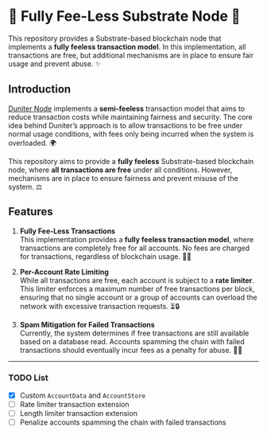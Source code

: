 # 🚫 Fully Fee-Less Substrate Node 🚫

This repository provides a Substrate-based blockchain node that implements a **fully feeless transaction model**. In this implementation, all transactions are free, but additional mechanisms are in place to ensure fair usage and prevent abuse. ✨

## Introduction

[Duniter Node](https://github.com/duniter/duniter-v2s) implements a **semi-feeless** transaction model that aims to reduce transaction costs while maintaining fairness and security. The core idea behind Duniter’s approach is to allow transactions to be free under normal usage conditions, with fees only being incurred when the system is overloaded. 🌍

This repository aims to provide a **fully feeless** Substrate-based blockchain node, where **all transactions are free** under all conditions. However, mechanisms are in place to ensure fairness and prevent misuse of the system. ⚖️

## Features

1. **Fully Fee-Less Transactions**  
   This implementation provides a **fully feeless transaction model**, where transactions are completely free for all accounts. No fees are charged for transactions, regardless of blockchain usage. 🚫💸

2. **Per-Account Rate Limiting**  
   While all transactions are free, each account is subject to a **rate limiter**. This limiter enforces a maximum number of free transactions per block, ensuring that no single account or a group of accounts can overload the network with excessive transaction requests. ⏳🔒

3. **Spam Mitigation for Failed Transactions**  
    Currently, the system determines if free transactions are still available based on a database read. Accounts spamming the chain with failed transactions should eventually incur fees as a penalty for abuse. 🚫🛑

---

### TODO List
- [x] Custom `AccountData` and `AccountStore`
- [ ] Rate limiter transaction extension
- [ ] Length limiter transaction extension
- [ ] Penalize accounts spamming the chain with failed transactions
